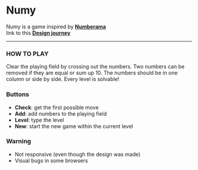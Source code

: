# Numy
Numy is a game inspired by [**Numberama**](https://play.google.com/store/apps/details?id=com.kila.zahlenspielpro.lars)</br>
link to this [**Design journey**](https://imgur.com/a/8Xdh5fK)
___
### HOW TO PLAY
  Clear the playing field by crossing out the numbers. Two numbers can be removed if they are equal or sum up 10.
  The numbers should be in one column or side by side. Every level is solvable!

### Buttons
 * **Check**: get the first possible move
 * **Add**: add numbers to the playing field
 * **Level**: type the level
 * **New**: start the new game within the current level

### Warning
 * Not responsive (even though the design was made)
 * Visual bugs in some browsers
